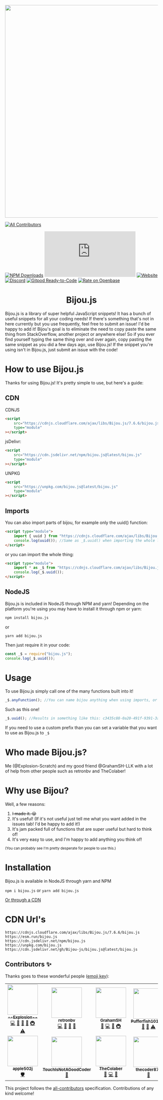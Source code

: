 <div align="center"><a href="https://bijou.js.org"><img width="700" src="https://bijou.js.org/bijou.png"></a></div>

<!-- ALL-CONTRIBUTORS-BADGE:START - Do not remove or modify this section -->
[![All Contributors](https://img.shields.io/badge/all_contributors-11-orange.svg?style=flat-square)](#contributors-)
<!-- ALL-CONTRIBUTORS-BADGE:END -->

[![NPM Downloads](https://img.shields.io/npm/dm/bijou.js.svg?style=for-the-badge&color=lightseagreen)](https://npmjs.com/bijou.js)
[![GitHub stars](https://img.shields.io/github/stars/bijou-js/bijou.js?color=lightseagreen&style=for-the-badge)](https://github.com/bijou-js/bijou.js/stargazers)
[![Website](https://img.shields.io/website?down_color=lightseagreen&down_message=Down%20%3A%27%28&label=Website%20status&style=for-the-badge&up_color=lightseagreen&up_message=Online%21&url=https%3A%2F%2Fbijou.js.org)](https://bijou.js.org)
[![Discord](https://img.shields.io/discord/789662824678686720?style=for-the-badge&color=lightseagreen)](https://discord.gg/tApDpbyK2F)
[![Gitpod Ready-to-Code](https://img.shields.io/badge/Gitpod-ready--to--code-blue?logo=gitpod&style=for-the-badge&color=lightseagreen)](https://gitpod.io/#https://github.com/bijou-js/bijou.js)
[![Rate on Openbase](https://badges.openbase.com/js/rating/bijou.js.svg)](https://openbase.com/js/bijou.js?utm_source=embedded&utm_medium=badge&utm_campaign=rate-badge)

<h1 align=center>Bijou.js</h1>

Bijou.js is a library of super helpful JavaScript snippets! It has a bunch of
useful snippets for all your coding needs! If there's something that's not in
here currently but you use frequently, feel free to submit an issue! I'd be happy
to add it! Bijou's goal is to eliminate the need to copy paste the same thing
from StackOverflow, another project or anywhere else! So if you ever find
yourself typing the same thing over and over again, copy pasting the same
snippet as you did a few days ago, use Bijou.js! If the snippet you're using
isn't in Bijou.js, just submit an issue with the code!

# How to use Bijou.js

Thanks for using Bijou.js! It's pretty simple to use, but here's a guide:

## CDN

CDNJS

```html
<script
	src="https://cdnjs.cloudflare.com/ajax/libs/Bijou.js/7.6.6/bijou.js"
	type="module"
></script>
```

jsDelivr:

```html
<script
	src="https://cdn.jsdelivr.net/npm/bijou.js@latest/bijou.js"
	type="module"
></script>
```

UNPKG

```html
<script
	src="https://unpkg.com/bijou.js@latest/bijou.js"
	type="module"
></script>
```

## Imports

You can also import parts of bijou, for example only the uuid() function:

```html
<script type="module">
	import { uuid } from "https://cdnjs.cloudflare.com/ajax/libs/Bijou.js/7.6.6/bijou.js";
	console.log(uuid()); //Same as _$.uuid() when importing the whole library.
</script>
```

or you can import the whole thing:

```html
<script type="module">
	import * as _$ from "https://cdnjs.cloudflare.com/ajax/libs/Bijou.js/7.6.6/bijou.js";
	console.log(_$.uuid());
</script>
```

## NodeJS

Bijou.js is included in NodeJS through NPM and yarn! Depending on the platform you're using you may have to install it through npm or yarn:

```bash
npm install bijou.js
```

or

```
yarn add bijou.js
```

Then just require it in your code:

```js
const _$ = require("bijou.js");
console.log(_$.uuid());
```

# Usage

To use Bijou.js simply call one of the many functions built into it!

```js
_$.anyFunction(); //You can name bijou anything when using imports, or when using node you can name it using require();
```

Such as this one!

```js
_$.uuid(); //Results in something like this: c3435c88-0a20-491f-9391-3afde9c4a2d1
```

If you need to use a custom prefix than you can set a variable that you want to use as Bijou.js to `_$`

# Who made Bijou.js?

Me (@Explosion-Scratch) and my good friend @GrahamSH-LLK with a lot of help from other people such as retronbv and TheColaber!

# Why use Bijou?

Well, a few reasons:

1. <s>I made it. 😛</s>
2. It's useful! (If it's not useful just tell me what you want added in the
   issues tab! I'd be happy to add it!)
3. It's jam packed full of functions that are super useful but hard to think of!
4. It's very easy to use, and I'm happy to add anything you think of!

<small>(You can probably see I'm pretty desperate for people to use
this.)</small>

# Installation

Bijou.js is available in NodeJS through yarn and NPM

`npm i bijou.js`
or
`yarn add bijou.js`

[Or through a CDN](#cdn-urls)

# CDN Url's

```
https://cdnjs.cloudflare.com/ajax/libs/Bijou.js/7.6.6/bijou.js
https://esm.run/bijou.js
https://cdn.jsdelivr.net/npm/bijou.js
https://unpkg.com/bijou.js
https://cdn.jsdelivr.net/gh/Bijou-js/bijou.js@latest/bijou.js
```

## Contributors ✨

Thanks goes to these wonderful people ([emoji key](https://allcontributors.org/docs/en/emoji-key)):

<!-- ALL-CONTRIBUTORS-LIST:START - Do not remove or modify this section -->
<!-- prettier-ignore-start -->
<!-- markdownlint-disable -->
<table>
  <tr>
    <td align="center"><a href="http://chrome://crash"><img src="https://avatars.githubusercontent.com/u/61319150?v=4?s=100" width="100px;" alt=""/><br /><sub><b>--Explosion--</b></sub></a><br /><a href="https://github.com/Bijou-js/Bijou.js/commits?author=Explosion-Scratch" title="Code">💻</a> <a href="#design-Explosion-Scratch" title="Design">🎨</a> <a href="https://github.com/Bijou-js/Bijou.js/issues?q=author%3AExplosion-Scratch" title="Bug reports">🐛</a> <a href="https://github.com/Bijou-js/Bijou.js/commits?author=Explosion-Scratch" title="Documentation">📖</a> <a href="#infra-Explosion-Scratch" title="Infrastructure (Hosting, Build-Tools, etc)">🚇</a> <a href="https://github.com/Bijou-js/Bijou.js/commits?author=Explosion-Scratch" title="Tests">⚠️</a></td>
    <td align="center"><a href="https://retronbv.github.io"><img src="https://avatars.githubusercontent.com/u/49005044?v=4?s=100" width="100px;" alt=""/><br /><sub><b>retronbv</b></sub></a><br /><a href="https://github.com/Bijou-js/Bijou.js/commits?author=retronbv" title="Code">💻</a> <a href="#ideas-retronbv" title="Ideas, Planning, & Feedback">🤔</a> <a href="https://github.com/Bijou-js/Bijou.js/issues?q=author%3Aretronbv" title="Bug reports">🐛</a> <a href="https://github.com/Bijou-js/Bijou.js/commits?author=retronbv" title="Documentation">📖</a></td>
    <td align="center"><a href="https://grahamsh.com"><img src="https://avatars.githubusercontent.com/u/64214252?v=4?s=100" width="100px;" alt=""/><br /><sub><b>GrahamSH</b></sub></a><br /><a href="https://github.com/Bijou-js/Bijou.js/issues?q=author%3AGrahamSH-LLK" title="Bug reports">🐛</a> <a href="https://github.com/Bijou-js/Bijou.js/commits?author=GrahamSH-LLK" title="Code">💻</a> <a href="https://github.com/Bijou-js/Bijou.js/commits?author=GrahamSH-LLK" title="Documentation">📖</a> <a href="#infra-GrahamSH-LLK" title="Infrastructure (Hosting, Build-Tools, etc)">🚇</a></td>
    <td align="center"><a href="https://github.com/pufferfish101007"><img src="https://avatars.githubusercontent.com/u/50246616?v=4?s=100" width="100px;" alt=""/><br /><sub><b>Pufferfish101007</b></sub></a><br /><a href="https://github.com/Bijou-js/Bijou.js/issues?q=author%3Apufferfish101007" title="Bug reports">🐛</a> <a href="https://github.com/Bijou-js/Bijou.js/commits?author=pufferfish101007" title="Documentation">📖</a> <a href="https://github.com/Bijou-js/Bijou.js/commits?author=pufferfish101007" title="Tests">⚠️</a></td>
    <td align="center"><a href="https://github.com/AwayFromKeyword"><img src="https://avatars.githubusercontent.com/u/64666021?v=4?s=100" width="100px;" alt=""/><br /><sub><b>AFK</b></sub></a><br /><a href="https://github.com/Bijou-js/Bijou.js/issues?q=author%3AAwayFromKeyword" title="Bug reports">🐛</a></td>
    <td align="center"><a href="https://github.com/CubeyTheCube"><img src="https://avatars.githubusercontent.com/u/72284516?v=4?s=100" width="100px;" alt=""/><br /><sub><b>CubeyTheCube</b></sub></a><br /><a href="https://github.com/Bijou-js/Bijou.js/commits?author=CubeyTheCube" title="Code">💻</a></td>
    <td align="center"><a href="http://Scratch.mit.edu/users/-Xanimation-"><img src="https://avatars.githubusercontent.com/u/57809064?v=4?s=100" width="100px;" alt=""/><br /><sub><b>-Xanimation-</b></sub></a><br /><a href="https://github.com/Bijou-js/Bijou.js/commits?author=devxan" title="Documentation">📖</a> <a href="https://github.com/Bijou-js/Bijou.js/issues?q=author%3Adevxan" title="Bug reports">🐛</a></td>
  </tr>
  <tr>
    <td align="center"><a href="https://github.com/apple502j"><img src="https://avatars.githubusercontent.com/u/33279053?v=4?s=100" width="100px;" alt=""/><br /><sub><b>apple502j</b></sub></a><br /><a href="#security-apple502j" title="Security">🛡️</a></td>
    <td align="center"><a href="http://touchcreator.github.io"><img src="https://avatars.githubusercontent.com/u/64277067?v=4?s=100" width="100px;" alt=""/><br /><sub><b>TouchIsNotAGoodCoder</b></sub></a><br /><a href="https://github.com/Bijou-js/Bijou.js/issues?q=author%3ATouchcreator" title="Bug reports">🐛</a></td>
    <td align="center"><a href="https://scratch.mit.edu/users/TheColaber/"><img src="https://avatars.githubusercontent.com/u/72760579?v=4?s=100" width="100px;" alt=""/><br /><sub><b>TheColaber</b></sub></a><br /><a href="https://github.com/Bijou-js/Bijou.js/issues?q=author%3ATheColaber" title="Bug reports">🐛</a> <a href="https://github.com/Bijou-js/Bijou.js/commits?author=TheColaber" title="Code">💻</a> <a href="https://github.com/Bijou-js/Bijou.js/commits?author=TheColaber" title="Documentation">📖</a></td>
    <td align="center"><a href="https://thecoder876.github.io"><img src="https://avatars.githubusercontent.com/u/76265544?v=4?s=100" width="100px;" alt=""/><br /><sub><b>thecoder876</b></sub></a><br /><a href="https://github.com/Bijou-js/Bijou.js/issues?q=author%3Athecoder876" title="Bug reports">🐛</a></td>
  </tr>
</table>

<!-- markdownlint-restore -->
<!-- prettier-ignore-end -->

<!-- ALL-CONTRIBUTORS-LIST:END -->

This project follows the [all-contributors](https://github.com/all-contributors/all-contributors) specification. Contributions of any kind welcome!
